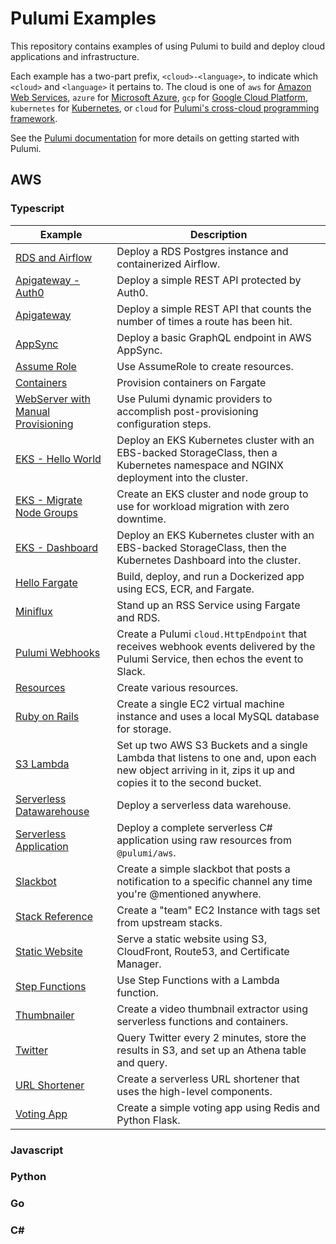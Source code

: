 # Pulumi Examples

This repository contains examples of using Pulumi to build and deploy cloud applications and infrastructure.

Each example has a two-part prefix, `<cloud>-<language>`, to indicate which `<cloud>` and `<language>` it pertains to.
The cloud is one of `aws` for [Amazon Web Services](https://github.com/pulumi/pulumi-aws), `azure` for [Microsoft
Azure](https://github.com/pulumi/pulumi-azure), `gcp` for [Google Cloud
Platform](https://github.com/pulumi/pulumi-gcp), `kubernetes` for
[Kubernetes](https://github.com/pulumi/pulumi-kubernetes), or `cloud` for
[Pulumi's cross-cloud programming framework](https://github.com/pulumi/pulumi-cloud).

See the [Pulumi documentation](https://www.pulumi.com/docs/) for more details on getting started with Pulumi.

## AWS

### Typescript

Example		| Description |
----- 		| ----------- |
[RDS and Airflow](aws-ts-airflow) | Deploy a RDS Postgres instance and containerized Airflow.
[Apigateway - Auth0](aws-ts-apigateway-auth0) | Deploy a simple REST API protected by Auth0.
[Apigateway](aws-ts-apigateway) | Deploy a simple REST API that counts the number of times a route has been hit.
[AppSync](aws-ts-appsync) | Deploy a basic GraphQL endpoint in AWS AppSync.
[Assume Role](aws-ts-assume-role) | Use AssumeRole to create resources.
[Containers](aws-ts-containers) | Provision containers on Fargate
[WebServer with Manual Provisioning](aws-ts-ec2-provisioners) | Use Pulumi dynamic providers to accomplish post-provisioning configuration steps.
[EKS - Hello World](aws-ts-eks-hello-world) | Deploy an EKS Kubernetes cluster with an EBS-backed StorageClass, then a Kubernetes namespace and NGINX deployment into the cluster.
[EKS - Migrate Node Groups](aws-ts-migrate-nodegroups) | Create an EKS cluster and node group to use for workload migration with zero downtime.
[EKS - Dashboard](aws-ts-eks) | Deploy an EKS Kubernetes cluster with an EBS-backed StorageClass, then the Kubernetes Dashboard into the cluster.
[Hello Fargate](aws-ts-hello-fargate) | Build, deploy, and run a Dockerized app using ECS, ECR, and Fargate.
[Miniflux](aws-ts-pulumi-miniflux) | Stand up an RSS Service using Fargate and RDS.
[Pulumi Webhooks](aws-ts-pulumi-webhooks) | Create a Pulumi `cloud.HttpEndpoint` that receives webhook events delivered by the Pulumi Service, then echos the event to Slack.
[Resources](aws-ts-resources) | Create various resources.
[Ruby on Rails](aws-ts-ruby-on-rails) | Create a single EC2 virtual machine instance and uses a local MySQL database for storage.
[S3 Lambda](aws-s3-lambda-copyzip) | Set up two AWS S3 Buckets and a single Lambda that listens to one and, upon each new object arriving in it, zips it up and copies it to the second bucket.
[Serverless Datawarehouse](aws-ts-serverless-datawarehouse) | Deploy a serverless data warehouse.
[Serverless Application](aws-ts-serverless-raw) | Deploy a complete serverless C# application using raw resources from `@pulumi/aws`.
[Slackbot](aws-ts-slackbot) | Create a simple slackbot that posts a notification to a specific channel any time you're @mentioned anywhere.
[Stack Reference](aws-ts-stackreference) | Create a "team" EC2 Instance with tags set from upstream stacks.
[Static Website](aws-ts-static-website) | Serve a static website using S3, CloudFront, Route53, and Certificate Manager. 
[Step Functions](aws-ts-stepfunctions) | Use Step Functions with a Lambda function.
[Thumbnailer](aws-ts-thumbnailer) | Create a video thumbnail extractor using serverless functions and containers.
[Twitter](aws-ts-twitter-athena) | Query Twitter every 2 minutes, store the results in S3, and set up an Athena table and query.
[URL Shortener](aws-ts-url-shortener-cache-http) | Create a serverless URL shortener that uses the high-level components.
[Voting App](aws-ts-voting-app) | Create a simple voting app using Redis and Python Flask.


### Javascript

### Python

### Go

### C#
